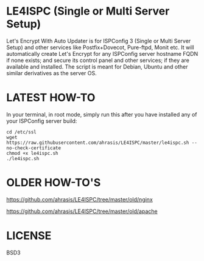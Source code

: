 # LE4ISPC (Single or Multi Server Setup)
Let's Encrypt With Auto Updater is for ISPConfig 3 (Single or Multi Server Setup) and other services like Postfix+Dovecot, Pure-ftpd, Monit etc. It will automatically create Let's Encrypt for any ISPConfig server hostname FQDN if none exists; and secure its control panel and other services; if they are available and installed. The script is meant for Debian, Ubuntu and other similar derivatives as the server OS.

# LATEST HOW-TO
In your terminal, in root mode, simply run this after you have installed any of your ISPConfig server build:
```
cd /etc/ssl
wget https://raw.githubusercontent.com/ahrasis/LE4ISPC/master/le4ispc.sh --no-check-certificate
chmod +x le4ispc.sh
./le4ispc.sh
```

# OLDER HOW-TO'S
https://github.com/ahrasis/LE4ISPC/tree/master/old/nginx

https://github.com/ahrasis/LE4ISPC/tree/master/old/apache

# LICENSE
BSD3
